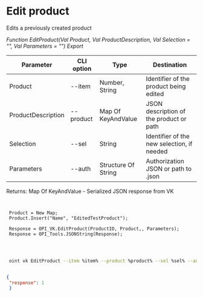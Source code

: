 ﻿---
sidebar_position: 5
---

# Edit product
 Edits a previously created product


*Function EditProduct(Val Product, Val ProductDescription, Val Selection = "", Val Parameters = "") Export*

 | Parameter | CLI option | Type | Destination |
 |-|-|-|-|
 | Product | --item | Number, String | Identifier of the product being edited |
 | ProductDescription | --product | Map Of KeyAndValue | JSON description of the product or path |
 | Selection | --sel | String | Identifier of the new selection, if needed |
 | Parameters | --auth | Structure Of String | Authorization JSON or path to .json |

 
 Returns: Map Of KeyAndValue - Serialized JSON response from VK

```bsl title="Code example"
	
 
 Product = New Map;
 Product.Insert("Name", "EditedTestProduct");
 
 Response = OPI_VK.EditProduct(ProductID, Product,, Parameters);
 Response = OPI_Tools.JSONString(Response);
 
	
```

```sh title="CLI command example"
 
 oint vk EditProduct --item %item% --product %product% --sel %sel% --auth %auth%


```


```json title="Result"

{
 "response": 1
 }

```
